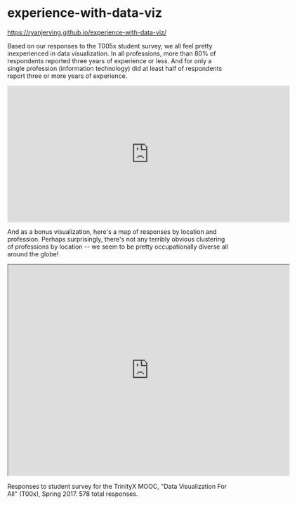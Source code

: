 # experience-with-data-viz
https://ryanjerving.github.io/experience-with-data-viz/

Based on our responses to the T005x student survey, we all feel pretty inexperienced in data visualization. In all professions, more than 80% of respondents reported three years of experience or less. And for only a single profession (information technology) did at least half of respondents report three or more years of experience. 
<iframe width="642.5" height="310.5" seamless frameborder="0" scrolling="no" src="https://docs.google.com/spreadsheets/d/1cXYcJHuS0WhXdAysLACeGpG9A5rTnEQLPmyr8XbtCZw/pubchart?oid=26269246&amp;format=interactive"></iframe>

And as a bonus visualization, here's a map of responses by location and profession. Perhaps surprisingly, there's not any terribly obvious clustering of professions by location -- we seem to be pretty occupationally diverse all around the globe!

<iframe src="https://www.google.com/maps/d/u/0/embed?mid=1YG1zl_8AiIC2GoOJrMQM90XwRxg" width="640" height="480"></iframe>

Responses to student survey for the TrinityX MOOC, "Data Visualization For All" (T00x), Spring 2017. 578 total responses.
